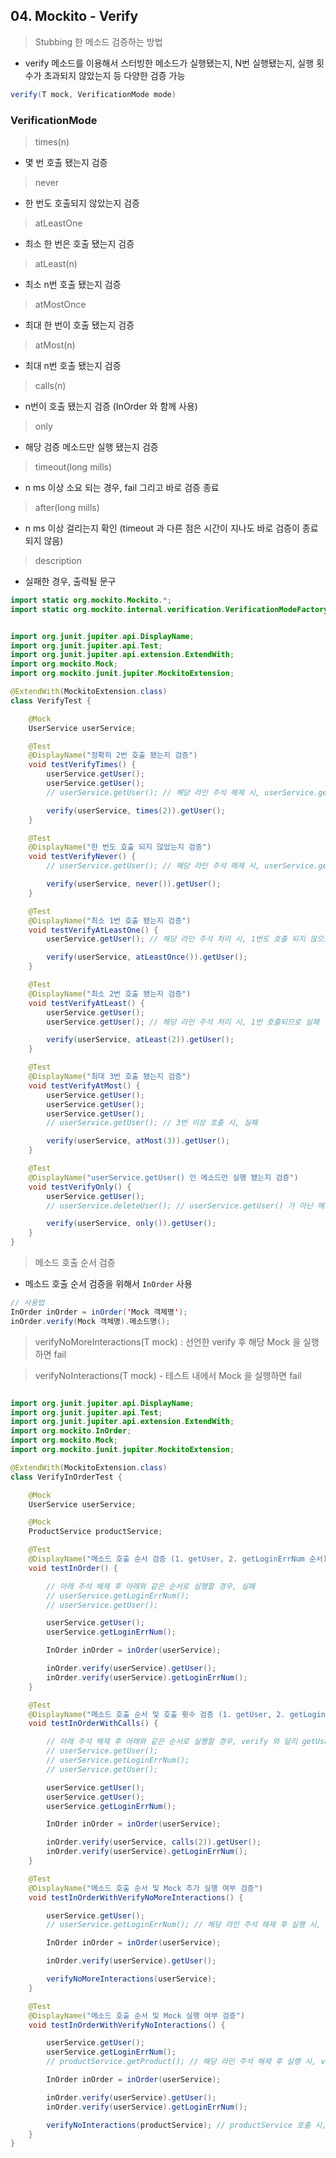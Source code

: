 ## 04. Mockito - Verify

> Stubbing 한 메소드 검증하는 방법

- verify 메소드를 이용해서 스터빙한 메소드가 실행됐는지, N번 실행됐는지, 실행 횟수가 초과되지 않았는지 등 다양한 검증 가능

````java
verify(T mock, VerificationMode mode)
````

### VerificationMode

> times(n)

- 몇 번 호출 됐는지 검증

> never

- 한 번도 호출되지 않았는지 검증

> atLeastOne

- 최소 한 번은 호출 됐는지 검증

> atLeast(n)

- 최소 n번 호출 됐는지 검증

> atMostOnce

- 최대 한 번이 호출 됐는지 검증

> atMost(n)

- 최대 n번 호출 됐는지 검증

> calls(n)

- n번이 호출 됐는지 검증 (InOrder 와 함께 사용)

> only

- 해당 검증 메소드만 실행 됐는지 검증

> timeout(long mills)

- n ms 이상 소요 되는 경우, fail 그리고 바로 검증 종료

> after(long mills)

- n ms 이상 걸리는지 확인 (timeout 과 다른 점은 시간이 지나도 바로 검증이 종료되지 않음)

> description

- 실패한 경우, 출력될 문구

````java
import static org.mockito.Mockito.*;
import static org.mockito.internal.verification.VerificationModeFactory.times;


import org.junit.jupiter.api.DisplayName;
import org.junit.jupiter.api.Test;
import org.junit.jupiter.api.extension.ExtendWith;
import org.mockito.Mock;
import org.mockito.junit.jupiter.MockitoExtension;

@ExtendWith(MockitoExtension.class)
class VerifyTest {

    @Mock
    UserService userService;

    @Test
    @DisplayName("정확히 2번 호출 됐는지 검증")
    void testVerifyTimes() {
        userService.getUser();
        userService.getUser();
        // userService.getUser(); // 해당 라인 주석 해제 시, userService.getUser() 메소드가 3번 실행되므로 실패

        verify(userService, times(2)).getUser();
    }

    @Test
    @DisplayName("한 번도 호출 되지 않았는지 검증")
    void testVerifyNever() {
        // userService.getUser(); // 해당 라인 주석 해제 시, userService.getUser() 메소드가 실행되므로 실패

        verify(userService, never()).getUser();
    }

    @Test
    @DisplayName("최소 1번 호출 됐는지 검증")
    void testVerifyAtLeastOne() {
        userService.getUser(); // 해당 라인 주석 처리 시, 1번도 호출 되지 않으므로 실패

        verify(userService, atLeastOnce()).getUser();
    }

    @Test
    @DisplayName("최소 2번 호출 됐는지 검증")
    void testVerifyAtLeast() {
        userService.getUser();
        userService.getUser(); // 해당 라인 주석 처리 시, 1번 호출되므로 실패

        verify(userService, atLeast(2)).getUser();
    }

    @Test
    @DisplayName("최대 3번 호출 됐는지 검증")
    void testVerifyAtMost() {
        userService.getUser();
        userService.getUser();
        userService.getUser();
        // userService.getUser(); // 3번 이상 호출 시, 실패

        verify(userService, atMost(3)).getUser();
    }

    @Test
    @DisplayName("userService.getUser() 인 메소드만 실행 됐는지 검증")
    void testVerifyOnly() {
        userService.getUser();
        // userService.deleteUser(); // userService.getUser() 가 아닌 메소드 실행 시 실패

        verify(userService, only()).getUser();
    }
}
````

> 메소드 호출 순서 검증

- 메소드 호출 순서 검증을 위해서 `InOrder` 사용

````java
// 사용법
InOrder inOrder = inOrder('Mock 객체명');
inOrder.verify(Mock 객체명).메소드명();
````

> verifyNoMoreInteractions(T mock) : 선언한 verify 후 해당 Mock 을 실행하면 fail

> verifyNoInteractions(T mock) - 테스트 내에서 Mock 을 실행하면 fail

````java

import org.junit.jupiter.api.DisplayName;
import org.junit.jupiter.api.Test;
import org.junit.jupiter.api.extension.ExtendWith;
import org.mockito.InOrder;
import org.mockito.Mock;
import org.mockito.junit.jupiter.MockitoExtension;

@ExtendWith(MockitoExtension.class)
class VerifyInOrderTest {

    @Mock
    UserService userService;

    @Mock
    ProductService productService;

    @Test
    @DisplayName("메소드 호출 순서 검증 (1. getUser, 2. getLoginErrNum 순서)")
    void testInOrder() {

        // 아래 주석 해제 후 아래와 같은 순서로 실행할 경우, 실패
        // userService.getLoginErrNum();
        // userService.getUser();

        userService.getUser();
        userService.getLoginErrNum();

        InOrder inOrder = inOrder(userService);

        inOrder.verify(userService).getUser();
        inOrder.verify(userService).getLoginErrNum();
    }

    @Test
    @DisplayName("메소드 호출 순서 및 호출 횟수 검증 (1. getUser, 2. getLoginErrNum 순서 및 getUser 2회 호출)")
    void testInOrderWithCalls() {

        // 아래 주석 해제 후 아래와 같은 순서로 실행할 경우, verify 와 달리 getUser -> getLoginErrNum -> getUser 순서로 호출하므로 실패
        // userService.getUser();
        // userService.getLoginErrNum();
        // userService.getUser();

        userService.getUser();
        userService.getUser();
        userService.getLoginErrNum();

        InOrder inOrder = inOrder(userService);

        inOrder.verify(userService, calls(2)).getUser();
        inOrder.verify(userService).getLoginErrNum();
    }

    @Test
    @DisplayName("메소드 호출 순서 및 Mock 추가 실행 여부 검증")
    void testInOrderWithVerifyNoMoreInteractions() {

        userService.getUser();
        // userService.getLoginErrNum(); // 해당 라인 주석 해제 후 실행 시, verify 에 기재한 getUser() 이외의 메소드인 getLoginErrNum() 가 호출되므로 실패

        InOrder inOrder = inOrder(userService);

        inOrder.verify(userService).getUser();

        verifyNoMoreInteractions(userService);
    }

    @Test
    @DisplayName("메소드 호출 순서 및 Mock 실행 여부 검증")
    void testInOrderWithVerifyNoInteractions() {

        userService.getUser();
        userService.getLoginErrNum();
        // productService.getProduct(); // 해당 라인 주석 해제 후 실행 시, verifyNoInteractions 에 정의한 productService 를 실행하므로 실패

        InOrder inOrder = inOrder(userService);

        inOrder.verify(userService).getUser();
        inOrder.verify(userService).getLoginErrNum();

        verifyNoInteractions(productService); // productService 호출 시, 실패
    }
}
````

